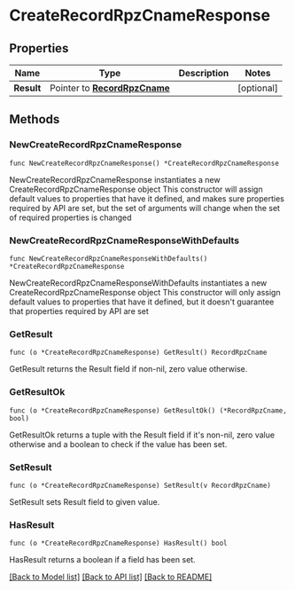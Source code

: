 # CreateRecordRpzCnameResponse

## Properties

Name | Type | Description | Notes
------------ | ------------- | ------------- | -------------
**Result** | Pointer to [**RecordRpzCname**](RecordRpzCname.md) |  | [optional] 

## Methods

### NewCreateRecordRpzCnameResponse

`func NewCreateRecordRpzCnameResponse() *CreateRecordRpzCnameResponse`

NewCreateRecordRpzCnameResponse instantiates a new CreateRecordRpzCnameResponse object
This constructor will assign default values to properties that have it defined,
and makes sure properties required by API are set, but the set of arguments
will change when the set of required properties is changed

### NewCreateRecordRpzCnameResponseWithDefaults

`func NewCreateRecordRpzCnameResponseWithDefaults() *CreateRecordRpzCnameResponse`

NewCreateRecordRpzCnameResponseWithDefaults instantiates a new CreateRecordRpzCnameResponse object
This constructor will only assign default values to properties that have it defined,
but it doesn't guarantee that properties required by API are set

### GetResult

`func (o *CreateRecordRpzCnameResponse) GetResult() RecordRpzCname`

GetResult returns the Result field if non-nil, zero value otherwise.

### GetResultOk

`func (o *CreateRecordRpzCnameResponse) GetResultOk() (*RecordRpzCname, bool)`

GetResultOk returns a tuple with the Result field if it's non-nil, zero value otherwise
and a boolean to check if the value has been set.

### SetResult

`func (o *CreateRecordRpzCnameResponse) SetResult(v RecordRpzCname)`

SetResult sets Result field to given value.

### HasResult

`func (o *CreateRecordRpzCnameResponse) HasResult() bool`

HasResult returns a boolean if a field has been set.


[[Back to Model list]](../README.md#documentation-for-models) [[Back to API list]](../README.md#documentation-for-api-endpoints) [[Back to README]](../README.md)


